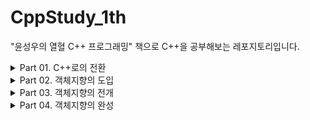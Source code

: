 # CppStudy_1th
 "윤성우의 열혈 C++ 프로그래밍" 책으로 C++을 공부해보는 레포지토리입니다.

<details>
<summary>Part 01. C++로의 전환</summary>
<div markdown="1">

- [x] Ch 01. C언어 기반의 C++ 1
- [x] Ch 02. C언어 기반의 C++ 2

</div>
</details>

<details>
<summary>Part 02. 객체지향의 도입</summary>
<div markdown="1">

- [ ] Ch 03. 클래스의 기본
- [ ] Ch 04. 클래스의 완성
- [ ] Ch 05. 복사 생성자
- [ ] Ch 06. friend와 static 그리고 const

</div>
</details>

<details>
<summary>Part 03. 객체지향의 전개</summary>
<div markdown="1">

- [ ] Ch 07. 상속(Inheritance)의 이해
- [ ] Ch 08. 상속과 다형성
- [ ] Ch 09. 가상(Virtual)의 원리와 다중상속

</div>
</details>

<details>
<summary>Part 04. 객체지향의 완성</summary>
<div markdown="1">

- [ ] Ch 10. 연산자 오버로딩 1
- [ ] Ch 11. 연산자 오버로딩 2
- [ ] Ch 12. String 클래스의 디자인
- [ ] Ch 13. 템플릿(Template) 1
- [ ] Ch 14. 템플릿(Template) 2
- [ ] Ch 15. 예외처리(Exception Handling)
- [ ] Ch 16. C++의 형 변환 연산자와 맺는 글
</div>
</details>
